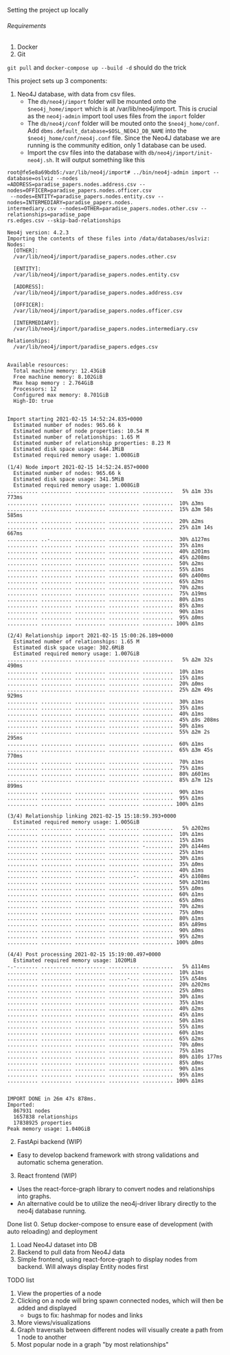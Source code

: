 Setting the project up locally

###### Requirements
1. Docker
2. Git

`git pull` and `docker-compose up --build -d` should do the trick

This project sets up 3 components:
1. Neo4J database, with data from csv files. 
   - The `db/neo4j/import` folder will be mounted onto the `$neo4j_home/import` which is at /var/lib/neo4j/import. This is crucial as the `neo4j-admin` import tool uses files from the `import` folder
   - The `db/neo4j/conf` folder will be mouted onto the `$neo4j_home/conf`. Add `dbms.default_database=$OSL_NEO4J_DB_NAME` into the `$neo4j_home/conf/neo4j.conf` file. Since the Neo4J database we are running is the community edition, only 1 database can be used. 
   - Import the csv files into the database with `db/neo4j/import/init-neo4j.sh`. It will output something like this
   
```
root@fe5e8a69bdb5:/var/lib/neo4j/import# ../bin/neo4j-admin import --database=oslviz --nodes
=ADDRESS=paradise_papers.nodes.address.csv --nodes=OFFICER=paradise_papers.nodes.officer.csv
 --nodes=ENTITY=paradise_papers.nodes.entity.csv --nodes=INTERMEDIARY=paradise_papers.nodes.
intermediary.csv --nodes=OTHER=paradise_papers.nodes.other.csv --relationships=paradise_pape
rs.edges.csv --skip-bad-relationships

Neo4j version: 4.2.3
Importing the contents of these files into /data/databases/oslviz:
Nodes:
  [OTHER]:
  /var/lib/neo4j/import/paradise_papers.nodes.other.csv

  [ENTITY]:
  /var/lib/neo4j/import/paradise_papers.nodes.entity.csv

  [ADDRESS]:
  /var/lib/neo4j/import/paradise_papers.nodes.address.csv

  [OFFICER]:
  /var/lib/neo4j/import/paradise_papers.nodes.officer.csv

  [INTERMEDIARY]:
  /var/lib/neo4j/import/paradise_papers.nodes.intermediary.csv

Relationships:
  /var/lib/neo4j/import/paradise_papers.edges.csv


Available resources:
  Total machine memory: 12.43GiB
  Free machine memory: 8.102GiB
  Max heap memory : 2.764GiB
  Processors: 12
  Configured max memory: 8.701GiB
  High-IO: true


Import starting 2021-02-15 14:52:24.835+0000
  Estimated number of nodes: 965.66 k
  Estimated number of node properties: 10.54 M
  Estimated number of relationships: 1.65 M
  Estimated number of relationship properties: 8.23 M
  Estimated disk space usage: 644.1MiB
  Estimated required memory usage: 1.008GiB

(1/4) Node import 2021-02-15 14:52:24.857+0000
  Estimated number of nodes: 965.66 k
  Estimated disk space usage: 341.5MiB
  Estimated required memory usage: 1.008GiB
.......... .......... .......... .......... ..........   5% ∆1m 33s 773ms
.......... .......... .......... .......... ..........  10% ∆3ms
.......... .......... .......... .......... ..........  15% ∆3m 58s 585ms
.......... .......... .......... .......... ..........  20% ∆2ms
.......... .......... .......... .......... ..........  25% ∆1m 14s 667ms
.......... ..-....... .......... .......... ..........  30% ∆127ms
.......... .......... .......... .......... ..........  35% ∆1ms
.......... .......... .......... .......... ..........  40% ∆201ms
.......... .......... .......... .......... ..........  45% ∆208ms
.......... .......... .......... .......... ..........  50% ∆2ms
.......... .......... .......... .......... ..........  55% ∆1ms
.......... .......... .......... .......... ..........  60% ∆400ms
.......... .......... .......... .......... ..........  65% ∆2ms
.......... .......... .......... .......... ..........  70% ∆2ms
.......... .......... .......... .......... ..........  75% ∆19ms
.......... .......... .......... .......... ..........  80% ∆1ms
.......... .......... .......... .......... ..........  85% ∆3ms
.......... .......... .......... .......... ..........  90% ∆1ms
.......... .......... .......... .......... ..........  95% ∆0ms
.......... .......... .......... .......... .......... 100% ∆1ms

(2/4) Relationship import 2021-02-15 15:00:26.189+0000
  Estimated number of relationships: 1.65 M
  Estimated disk space usage: 302.6MiB
  Estimated required memory usage: 1.007GiB
.......... .......... .......... .......... ..........   5% ∆2m 32s 490ms
.......... .......... .......... .......... ..........  10% ∆1ms
.......... .......... .......... .......... ..........  15% ∆1ms
.......... .......... .......... .......... ..........  20% ∆0ms
.......... .......... .......... .......... ..........  25% ∆2m 49s 929ms
.......... .......... .......... .......... ..........  30% ∆1ms
.......... .......... .......... .......... ..........  35% ∆1ms
.......... .......... .......... .......... ..........  40% ∆1ms
.......... .......... .......... .......... ..........  45% ∆9s 208ms
.......... .......... .......... .......... ..........  50% ∆1ms
.......... .......... .......... .......... ..........  55% ∆2m 2s 295ms
.......... .......... .......... .......... ..........  60% ∆1ms
.......... .......... .......... .......... ..........  65% ∆3m 45s 770ms
.......... .......... .......... .......... ..........  70% ∆1ms
.......... .......... .......... .......... ..........  75% ∆1ms
.......... .......... .......... .......... ..........  80% ∆601ms
.......... .......... .......... .......... ..........  85% ∆7m 12s 899ms
.......... .......... .......... .......... ..........  90% ∆1ms
.......... .......... .......... .......... ..........  95% ∆1ms
.......... .......... .......... .......... .......... 100% ∆1ms

(3/4) Relationship linking 2021-02-15 15:18:59.393+0000
  Estimated required memory usage: 1.005GiB
.......... .......... .......... .......... ..........   5% ∆202ms
.......... .......... .......... .......... ..........  10% ∆1ms
.......... .......... .......... .......... ..........  15% ∆1ms
.......... .......... .......... .......... -.........  20% ∆144ms
.......... .......... .......... .......... ..........  25% ∆1ms
.......... .......... .......... .......... ..........  30% ∆1ms
.......... .......... .......... .......... ..........  35% ∆0ms
.......... .......... .......... .......... ..........  40% ∆1ms
.......... .......... .......... ........-. ..........  45% ∆108ms
.......... .......... .......... .......... ..........  50% ∆201ms
.......... .......... .......... .......... ..........  55% ∆0ms
.......... .......... .......... .......... ..........  60% ∆1ms
.......... .......... .......... .......... ..........  65% ∆0ms
.......... .......... .......... .......... ..........  70% ∆2ms
.......... .......... .......... .......... ..........  75% ∆0ms
.......... .......... .......... .......... ..........  80% ∆1ms
.......... .......... .......... .......... ..........  85% ∆89ms
.......... .......... .......... .......... ..........  90% ∆0ms
.......... .......... .......... .......... ..........  95% ∆2ms
.......... .......... .......... .......... .......... 100% ∆0ms

(4/4) Post processing 2021-02-15 15:19:00.497+0000
  Estimated required memory usage: 1020MiB
-.-....... .......... .......... .......... ..........   5% ∆114ms
.......... .......... .......... .......... ..........  10% ∆1ms
.......... .......... .......... ......-... ..........  15% ∆54ms
.......... .......... .......... .......... ..........  20% ∆202ms
.......... .......... .......... .......... ..........  25% ∆0ms
.......... .......... .......... .......... ..........  30% ∆1ms
.......... .......... .......... .......... ..........  35% ∆1ms
.......... .......... .......... .......... ..........  40% ∆2ms
.......... .......... .......... .......... ..........  45% ∆1ms
.......... .......... .......... .......... ..........  50% ∆1ms
.......... .......... .......... .......... ..........  55% ∆1ms
.......... .......... .......... .......... ..........  60% ∆1ms
.......... .......... .......... .......... ..........  65% ∆2ms
.......... .......... .......... .......... ..........  70% ∆0ms
.......... .......... .......... .......... ..........  75% ∆1ms
.......... .......... .......... .......... ..........  80% ∆10s 177ms
.......... .......... .......... .......... ..........  85% ∆0ms
.......... .......... .......... .......... ..........  90% ∆1ms
.......... .......... .......... .......... ..........  95% ∆1ms
.......... .......... .......... .......... .......... 100% ∆1ms


IMPORT DONE in 26m 47s 878ms.
Imported:
  867931 nodes
  1657838 relationships
  17838925 properties
Peak memory usage: 1.040GiB

```
   
2. FastApi backend (WIP)
  - Easy to develop backend framework with strong validations and automatic schema generation.

3. React frontend (WIP)
 - Uses the react-force-graph library to convert nodes and relationships into graphs.
 - An alternative could be to utilize the neo4j-driver library directly to the neo4j database running. 

Done list
0. Setup docker-compose to ensure ease of development (with auto reloading) and deployment
1. Load Neo4J dataset into DB
2. Backend to pull data from Neo4J data
3. Simple frontend, using react-force-graph to display nodes from backend. Will always display Entity nodes first


TODO list
1. View the properties of a node
2. Clicking on a node will bring spawn connected nodes, which will then be added and displayed
    - bugs to fix: hashmap for nodes and links 
3. More views/visualizations
4. Graph traversals between different nodes will visually create a path from 1 node to another
5. Most popular node in a graph "by most relationships"